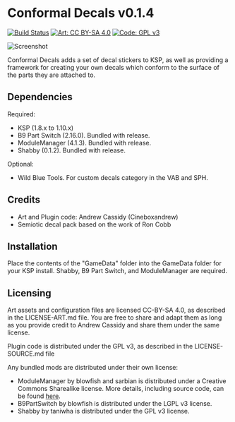 # Conformal Decals v0.1.4
[![Build Status](https://travis-ci.org/drewcassidy/KSP-Conformal-Decals.svg?branch=release)](https://travis-ci.org/drewcassidy/KSP-Conformal-Decals) [![Art: CC BY-SA 4.0](https://img.shields.io/badge/Art%20License-CC%20BY--SA%204.0-orange.svg)](https://creativecommons.org/licenses/by-sa/4.0/) [![Code: GPL v3](https://img.shields.io/badge/Code%20License-GPLv3-blue.svg)](https://www.gnu.org/licenses/gpl-3.0) 

![Screenshot](http://pileof.rocks/KSP/images/ConformalDecalsHeader.png)

Conformal Decals adds a set of decal stickers to KSP, as well as providing a framework for creating your own decals which conform to the surface of the parts they are attached to. 

## Dependencies

Required:
- KSP (1.8.x to 1.10.x)
- B9 Part Switch (2.16.0). Bundled with release.
- ModuleManager (4.1.3). Bundled with release.
- Shabby (0.1.2). Bundled with release.

Optional:
- Wild Blue Tools. For custom decals category in the VAB and SPH.

## Credits

- Art and Plugin code: Andrew Cassidy (Cineboxandrew)
- Semiotic decal pack based on the work of Ron Cobb

## Installation

Place the contents of the "GameData" folder into the GameData folder for your KSP install. Shabby, B9 Part Switch, and ModuleManager are required.

## Licensing

Art assets and configuration files are licensed CC-BY-SA 4.0, as described in the LICENSE-ART.md file. You are free to share and adapt them as long as you provide credit to Andrew Cassidy and share them under the same license.

Plugin code is distributed under the GPL v3, as described in the LICENSE-SOURCE.md file

Any bundled mods are distributed under their own license:
- ModuleManager by blowfish and sarbian is distributed under a Creative Commons Sharealike license. More details, including source code, can be found [here](https://forum.kerbalspaceprogram.com/index.php?/topic/50533-*).
- B9PartSwitch by blowfish is distributed under the LGPL v3 license.
- Shabby by taniwha is distributed under the GPL v3 license.
